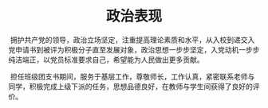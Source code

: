 # <center>政治表现</center>

<p>
&#160;拥护共产党的领导，政治立场坚定，注重提高理论素质和水平，从入校到递交入党申请书到被评为积极分子直至发展对象，政治思想一步步坚定，入党动机一步步纯洁端正，以党员标准要求自己，希望能为人民做出更多贡献。
</p>

<p>
&#160;担任班级团支书期间，服务于基层工作，尊敬师长，工作认真，紧密联系老师与同学，积极完成上级下派的任务，思想品德良好，在教师与学生间获得了良好的评价。
</p>
